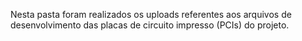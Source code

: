 Nesta pasta foram realizados os uploads referentes aos arquivos de desenvolvimento das placas de circuito impresso (PCIs) do projeto.
